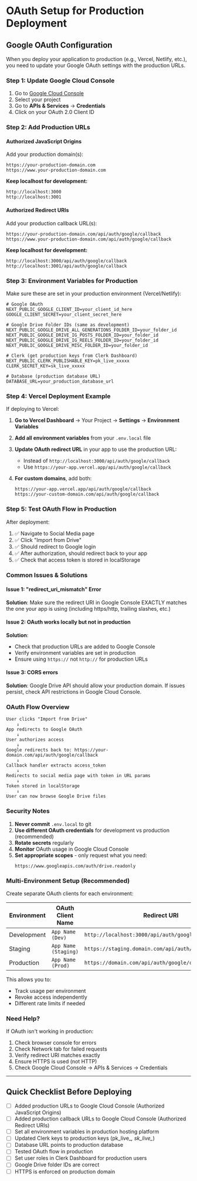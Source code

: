 # OAuth Setup for Production Deployment

## Google OAuth Configuration

When you deploy your application to production (e.g., Vercel, Netlify, etc.), you need to update your Google OAuth settings with the production URLs.

### Step 1: Update Google Cloud Console

1. Go to [Google Cloud Console](https://console.cloud.google.com/)
2. Select your project
3. Go to **APIs & Services** → **Credentials**
4. Click on your OAuth 2.0 Client ID

### Step 2: Add Production URLs

#### Authorized JavaScript Origins
Add your production domain(s):
```
https://your-production-domain.com
https://www.your-production-domain.com
```

**Keep localhost for development:**
```
http://localhost:3000
http://localhost:3001
```

#### Authorized Redirect URIs
Add your production callback URL(s):
```
https://your-production-domain.com/api/auth/google/callback
https://www.your-production-domain.com/api/auth/google/callback
```

**Keep localhost for development:**
```
http://localhost:3000/api/auth/google/callback
http://localhost:3001/api/auth/google/callback
```

### Step 3: Environment Variables for Production

Make sure these are set in your production environment (Vercel/Netlify):

```env
# Google OAuth
NEXT_PUBLIC_GOOGLE_CLIENT_ID=your_client_id_here
GOOGLE_CLIENT_SECRET=your_client_secret_here

# Google Drive Folder IDs (same as development)
NEXT_PUBLIC_GOOGLE_DRIVE_ALL_GENERATIONS_FOLDER_ID=your_folder_id
NEXT_PUBLIC_GOOGLE_DRIVE_IG_POSTS_FOLDER_ID=your_folder_id
NEXT_PUBLIC_GOOGLE_DRIVE_IG_REELS_FOLDER_ID=your_folder_id
NEXT_PUBLIC_GOOGLE_DRIVE_MISC_FOLDER_ID=your_folder_id

# Clerk (get production keys from Clerk Dashboard)
NEXT_PUBLIC_CLERK_PUBLISHABLE_KEY=pk_live_xxxxx
CLERK_SECRET_KEY=sk_live_xxxxx

# Database (production database URL)
DATABASE_URL=your_production_database_url
```

### Step 4: Vercel Deployment Example

If deploying to Vercel:

1. **Go to Vercel Dashboard** → Your Project → **Settings** → **Environment Variables**

2. **Add all environment variables** from your `.env.local` file

3. **Update OAuth redirect URL** in your app to use the production URL:
   - Instead of `http://localhost:3000/api/auth/google/callback`
   - Use `https://your-app.vercel.app/api/auth/google/callback`

4. **For custom domains**, add both:
   ```
   https://your-app.vercel.app/api/auth/google/callback
   https://your-custom-domain.com/api/auth/google/callback
   ```

### Step 5: Test OAuth Flow in Production

After deployment:

1. ✅ Navigate to Social Media page
2. ✅ Click "Import from Drive"
3. ✅ Should redirect to Google login
4. ✅ After authorization, should redirect back to your app
5. ✅ Check that access token is stored in localStorage

### Common Issues & Solutions

#### Issue 1: "redirect_uri_mismatch" Error
**Solution**: Make sure the redirect URI in Google Console EXACTLY matches the one your app is using (including https/http, trailing slashes, etc.)

#### Issue 2: OAuth works locally but not in production
**Solution**: 
- Check that production URLs are added to Google Console
- Verify environment variables are set in production
- Ensure using `https://` not `http://` for production URLs

#### Issue 3: CORS errors
**Solution**: Google Drive API should allow your production domain. If issues persist, check API restrictions in Google Cloud Console.

### OAuth Flow Overview

```
User clicks "Import from Drive"
    ↓
App redirects to Google OAuth
    ↓
User authorizes access
    ↓
Google redirects back to: https://your-domain.com/api/auth/google/callback
    ↓
Callback handler extracts access_token
    ↓
Redirects to social media page with token in URL params
    ↓
Token stored in localStorage
    ↓
User can now browse Google Drive files
```

### Security Notes

1. **Never commit** `.env.local` to git
2. **Use different OAuth credentials** for development vs production (recommended)
3. **Rotate secrets** regularly
4. **Monitor** OAuth usage in Google Cloud Console
5. **Set appropriate scopes** - only request what you need:
   ```
   https://www.googleapis.com/auth/drive.readonly
   ```

### Multi-Environment Setup (Recommended)

Create separate OAuth clients for each environment:

| Environment | OAuth Client Name | Redirect URI |
|------------|------------------|--------------|
| Development | `App Name (Dev)` | `http://localhost:3000/api/auth/google/callback` |
| Staging | `App Name (Staging)` | `https://staging.domain.com/api/auth/google/callback` |
| Production | `App Name (Prod)` | `https://domain.com/api/auth/google/callback` |

This allows you to:
- Track usage per environment
- Revoke access independently
- Different rate limits if needed

### Need Help?

If OAuth isn't working in production:

1. Check browser console for errors
2. Check Network tab for failed requests
3. Verify redirect URI matches exactly
4. Ensure HTTPS is used (not HTTP)
5. Check Google Cloud Console → APIs & Services → Credentials

---

## Quick Checklist Before Deploying

- [ ] Added production URLs to Google Cloud Console (Authorized JavaScript Origins)
- [ ] Added production callback URLs to Google Cloud Console (Authorized Redirect URIs)
- [ ] Set all environment variables in production hosting platform
- [ ] Updated Clerk keys to production keys (pk_live_*, sk_live_*)
- [ ] Database URL points to production database
- [ ] Tested OAuth flow in production
- [ ] Set user roles in Clerk Dashboard for production users
- [ ] Google Drive folder IDs are correct
- [ ] HTTPS is enforced on production domain
